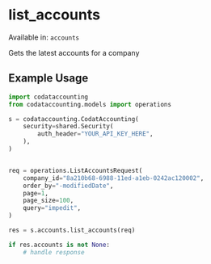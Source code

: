 # list_accounts
Available in: `accounts`

Gets the latest accounts for a company

## Example Usage
```python
import codataccounting
from codataccounting.models import operations

s = codataccounting.CodatAccounting(
    security=shared.Security(
        auth_header="YOUR_API_KEY_HERE",
    ),
)


req = operations.ListAccountsRequest(
    company_id="8a210b68-6988-11ed-a1eb-0242ac120002",
    order_by="-modifiedDate",
    page=1,
    page_size=100,
    query="impedit",
)

res = s.accounts.list_accounts(req)

if res.accounts is not None:
    # handle response
```